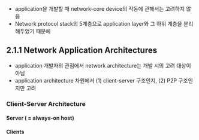 - application을 개발할 때 network-core device의 작동에 관해서는 고려하지 않음
- Network protocol stack의 5계층으로 application layer와 그 하위 계층을 분리해두었기 때문에

## 2.1.1 Network Application Architectures
- application 개발자의 관점에서 network architecture는 개발 시의 고려 대상이 아님
- application architecture 차원에서 (1) client-server 구조인지, (2) P2P 구조인지만 고려

### Client-Server Architecture
#### Server ( = always-on host)

#### Clients
